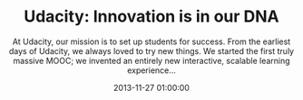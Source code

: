 ---
layout: post
title:  "Udacity: Innovation is in our DNA"
subtitle:  "At Udacity, our mission is to set up students for success. From the earliest days of Udacity, we always loved to try new things. We started the first truly massive MOOC; we invented an entirely new interactive, scalable learning experience..."
date:   2013-11-27 01:00:00
refurl: http://blog.udacity.com/2013/11/udacity-innovation-is-in-our-dna.html
source: blog.udacity.com
categories: linkpost
---